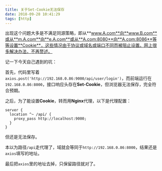 ```yaml
---
title: 关于Set-Cookie无法保存
date: 2018-09-28 10:41:29
tags: [http]
---
```

出现这个问题大多是不满足同源策略，即从**www.A.com**向**www.B.com**或从**m.A.com**向**e.A.com**或从**A.com:8080**向**A.com:8086**等等设置**Cookie**，这些情况由于协议或域名或端口不同而被阻止设置。网上很多解决办法，不再赘述。

记一下今天自己遇到的坑：

首先，代码里写着`axios.post('http://192.168.0.86:9000/api/user/login')`，而前端运行在`192.168.0.86:8000`，接口响应头存在**Set-Cookie**，但浏览器无法保存，完全符合预期。

之后，为了能设置**Cookie**，转而用**Nginx**代理，以下是代理配置：
```
server {
  location ^~ /api/ {
    proxy_pass http://localhost:9000;
  }
}
```
但还是无法保存。

本以为路径`/api`走代理了，域就会等同于`http://192.168.0.86:8000`，结果还是`axios`填写的地址。

最后把`axios`里的地址去掉，只保留路径就对了。
